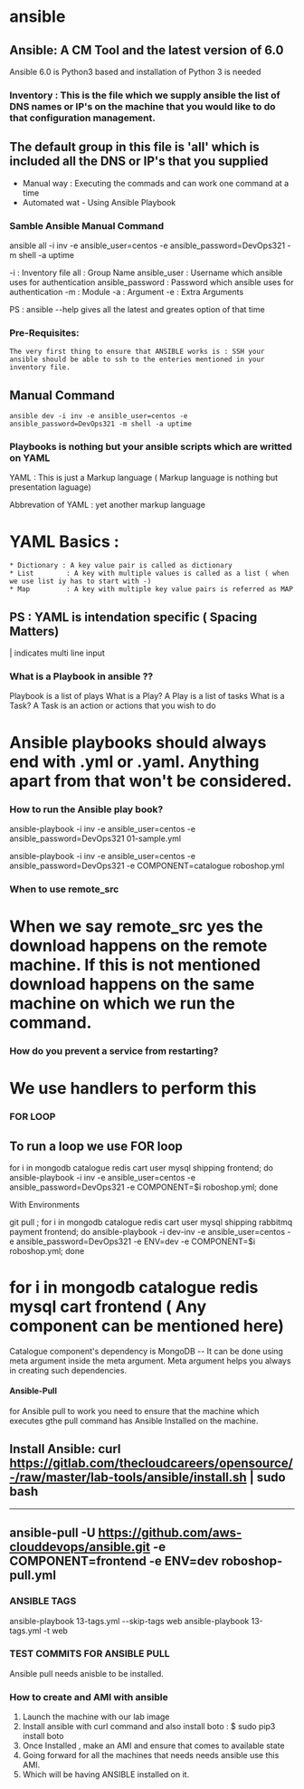# ansible

## Ansible: A CM Tool and the latest version of 6.0

Ansible 6.0 is Python3 based and installation of Python 3 is needed

### Inventory : This is the file which we supply ansible the list of DNS names or IP's on the machine that you would like to do that configuration management. 

## The default group in this file is 'all' which is included all the DNS or IP's that you supplied

 * Manual way : Executing the commads and can work one command at a time
 * Automated wat - Using Ansible Playbook

 ### Samble Ansible Manual Command

 ansible all -i inv -e ansible_user=centos -e ansible_password=DevOps321 -m shell -a uptime

-i                  : Inventory file
all                 : Group Name
ansible_user        : Username which ansible uses for authentication
ansible_password    : Password which ansible uses for authentication
-m                  : Module
-a                  : Argument
-e                  : Extra Arguments

PS : ansible --help gives all the latest and greates option of that time

### Pre-Requisites:
    The very first thing to ensure that ANSIBLE works is : SSH your ansible should be able to ssh to the enteries mentioned in your inventory file.

## Manual Command
    ansible dev -i inv -e ansible_user=centos -e ansible_password=DevOps321 -m shell -a uptime

### Playbooks is nothing but your ansible scripts which are writted on YAML 

YAML    : This is just a Markup language ( Markup language is nothing but presentation laguage)

Abbrevation of YAML : yet another markup language

# YAML Basics : 
    * Dictionary : A key value pair is called as dictionary
    * List        : A key with multiple values is called as a list ( when we use list iy has to start with -)
    * Map         : A key with multiple key value pairs is referred as MAP

## PS : YAML is intendation specific ( Spacing Matters)

| indicates multi line input

### What is a Playbook in ansible ??

Playbook is a list of plays
What is a Play? A Play is a list of tasks
What is a Task? A Task is an action or actions that you wish to do

# Ansible playbooks should always end with .yml or .yaml. Anything apart from that won't be considered.


### How to run the Ansible play book?

ansible-playbook -i inv -e ansible_user=centos -e ansible_password=DevOps321 01-sample.yml

ansible-playbook -i inv -e ansible_user=centos -e ansible_password=DevOps321 -e COMPONENT=catalogue roboshop.yml

### When to use remote_src
# When we say remote_src yes the download happens on the remote machine. If this is not mentioned download happens on the same machine on which we run the command.

### How do you prevent a service from restarting?
# We use handlers to perform this

### FOR LOOP

## To run a loop we use FOR loop

for i in mongodb catalogue redis cart user mysql shipping frontend; do ansible-playbook -i inv -e ansible_user=centos -e ansible_password=DevOps321 -e COMPONENT=$i roboshop.yml; done

With Environments

git pull ; for i in mongodb catalogue redis cart user mysql shipping rabbitmq payment frontend; do ansible-playbook -i dev-inv -e ansible_user=centos -e ansible_password=DevOps321 -e ENV=dev -e COMPONENT=$i roboshop.yml; done


# for i in mongodb catalogue redis mysql cart frontend ( Any component can be mentioned here)

Catalogue component's dependency is MongoDB -- It can be done using meta argument inside the  meta argument. Meta argument helps you always in creating such dependencies. 

#### Ansible-Pull
 
 for Ansible pull to work you need to ensure that the machine which executes gthe pull command has Ansible Installed on the machine.

 ## Install Ansible: curl https://gitlab.com/thecloudcareers/opensource/-/raw/master/lab-tools/ansible/install.sh | sudo bash

---
 ansible-pull -U https://github.com/aws-clouddevops/ansible.git -e COMPONENT=frontend -e ENV=dev roboshop-pull.yml
 ---

 ### ANSIBLE TAGS

 ansible-playbook 13-tags.yml  --skip-tags  web
ansible-playbook 13-tags.yml  -t web

### TEST COMMITS FOR ANSIBLE PULL
Ansible pull needs anisble to be installed.

### How to create and AMI with ansible

1. Launch the machine with our lab image
2. Install ansible with curl command and also install boto : $ sudo pip3 install boto
3. Once Installed , make an AMI and ensure that comes to available state
4. Going forward for all the machines that needs needs ansible use this AMI.
5. Which will be having ANSIBLE installed on it.


